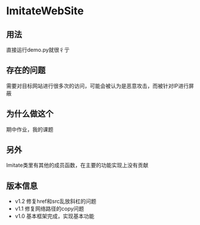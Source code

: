 # ImitateWebSite


## 用法

直接运行demo.py就很彳亍

## 存在的问题

需要对目标网站进行很多次的访问，可能会被认为是恶意攻击，而被针对IP进行屏蔽

## 为什么做这个

期中作业，我的课题

## 另外

Imitate类里有其他的成员函数，在主要的功能实现上没有贡献

## 版本信息

- v1.2
    修复href和src乱放斜杠的问题
- v1.1
    修复网络路径的copy问题
- v1.0
    基本框架完成，实现基本功能
